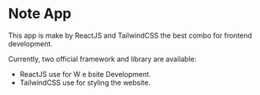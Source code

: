 # Note App

This app is make by ReactJS and TailwindCSS the best combo for frontend development.

Currently, two official framework and  library are available:

- ReactJS use for W e bsite Development.
- TailwindCSS use for styling the website.
